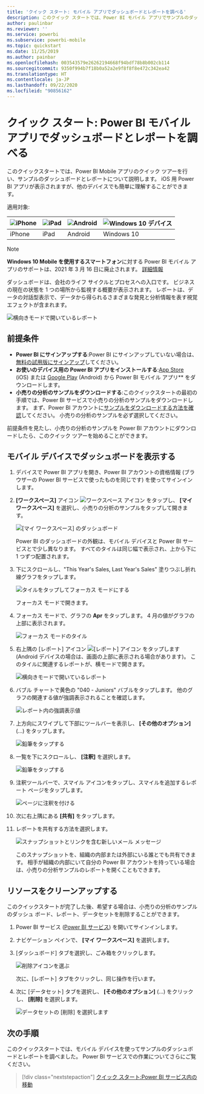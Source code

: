 ```yaml
---
title: 'クイック スタート: モバイル アプリでダッシュボードとレポートを調べる'
description: このクイック スタートでは、Power BI モバイル アプリでサンプルのダッシュボードとレポートを調べます。
author: paulinbar
ms.reviewer: ''
ms.service: powerbi
ms.subservice: powerbi-mobile
ms.topic: quickstart
ms.date: 11/25/2019
ms.author: painbar
ms.openlocfilehash: 003543579e26262194668f94bdf78b8b002cb114
ms.sourcegitcommit: 9350f994b7f18b0a52a2e9f8f8f8e472c342ea42
ms.translationtype: HT
ms.contentlocale: ja-JP
ms.lasthandoff: 09/22/2020
ms.locfileid: "90856162"
---
```

# <a name="quickstart-explore-dashboards-and-reports-in-the-power-bi-mobile-apps"></a>クイック スタート: Power BI モバイル アプリでダッシュボードとレポートを調べる
このクイックスタートでは、Power BI Mobile アプリのクイック ツアーを行い、サンプルのダッシュボードとレポートについて説明します。 iOS 用 Power BI アプリが表示されますが、他のデバイスでも簡単に理解することができます。

適用対象:

| ![iPhone](./media/mobile-apps-quickstart-view-dashboard-report/iphone-logo-30-px.png) | ![iPad](./media/mobile-apps-quickstart-view-dashboard-report/ipad-logo-30-px.png) | ![Android](./media/mobile-apps-quickstart-view-dashboard-report/android-logo-30-px.png) | ![Windows 10 デバイス](./media/mobile-apps-quickstart-view-dashboard-report/win-10-logo-30-px.png) |
|:--- |:--- |:--- |:--- |
| iPhone | iPad | Android | Windows 10 |

>[!NOTE]
>**Windows 10 Mobile を使用するスマートフォン**に対する Power BI モバイル アプリのサポートは、2021 年 3 月 16 日に廃止されます。 [詳細情報](/legal/powerbi/powerbi-mobile/power-bi-mobile-app-end-of-support-for-windows-phones)

ダッシュボードは、会社のライフ サイクルとプロセスへの入口です。 ビジネスの現在の状態を 1 つの場所から監視する概要が表示されます。 レポートは、データの対話型表示で、データから得られるさまざまな発見と分析情報を表す視覚エフェクトが含まれます。 

![横向きモードで開いているレポート](././media/mobile-apps-quickstart-view-dashboard-report/power-bi-android-quickstart-report.png)

## <a name="prerequisites"></a>前提条件

* **Power BI にサインアップする**:Power BI にサインアップしていない場合は、[無料の試用版にサインアップ](https://app.powerbi.com/signupredirect?pbi_source=web)してください。
* **お使いのデバイス用の Power BI アプリをインストールする**:[App Store](https://apps.apple.com/app/microsoft-power-bi/id929738808) (iOS) または [Google Play](https://play.google.com/store/apps/details?id=com.microsoft.powerbim&amp;amp;clcid=0x409) (Android) から Power BI モバイル アプリ** をダウンロードします。
* **小売りの分析のサンプルをダウンロードする**:このクイックスタートの最初の手順では、Power BI サービスで小売りの分析のサンプルをダウンロードします。 まず、Power BI アカウントに[サンプルをダウンロードする方法を確認](./mobile-apps-download-samples.md)してください。 小売りの分析のサンプルを必ず選択してください。

前提条件を見たし、小売りの分析のサンプルを Power BI アカウントにダウンロードしたら、このクイック ツアーを始めることができます。

## <a name="view-a-dashboard-on-your-mobile-device"></a>モバイル デバイスでダッシュボードを表示する
1. デバイスで Power BI アプリを開き、Power BI アカウントの資格情報 (ブラウザーの Power BI サービスで使ったものを同じです) を使ってサインインします。
 
1. **[ワークスペース]** アイコン ![ワークスペース アイコン](./media/mobile-apps-quickstart-view-dashboard-report/power-bi-iphone-workspaces-button.png) をタップし、 **[マイ ワークスペース]** を選択し、小売りの分析のサンプルをタップして開きます。

    ![[マイ ワークスペース] のダッシュボード](./media/mobile-apps-quickstart-view-dashboard-report/power-bi-android-quickstart-dashboard.png)
   
    Power BI のダッシュボードの外観は、モバイル デバイスと Power BI サービスとで少し異なります。 すべてのタイルは同じ幅で表示され、上から下に 1 つずつ配置されます。

6. 下にスクロールし、"This Year's Sales, Last Year's Sales" 塗りつぶし折れ線グラフをタップします。

    ![タイルをタップしてフォーカス モードにする](./media/mobile-apps-quickstart-view-dashboard-report/power-bi-android-quickstart-tap-tile-fave.png)

    フォーカス モードで開きます。

7. フォーカス モードで、グラフの **Apr** をタップします。 4 月の値がグラフの上部に表示されます。

    ![フォーカス モードのタイル](./media/mobile-apps-quickstart-view-dashboard-report/power-bi-android-quickstart-tile-focus.png)

8. 右上隅の [レポート] アイコン ![[レポート] アイコン](./media/mobile-apps-quickstart-view-dashboard-report/power-bi-android-quickstart-report-icon.png) をタップします (Android デバイスの場合は、画面の上部に表示される場合があります)。 このタイルに関連するレポートが、横モードで開きます。

    ![横向きモードで開いているレポート](././media/mobile-apps-quickstart-view-dashboard-report/power-bi-android-quickstart-report.png)

9. バブル チャートで黄色の "040 - Juniors" バブルをタップします。 他のグラフの関連する値が強調表示されることを確認します。 

    ![レポート内の強調表示値](./media/mobile-apps-quickstart-view-dashboard-report/power-bi-android-quickstart-cross-highlight.png)

10. 上方向にスワイプして下部にツールバーを表示し、 **[その他のオプション]** (...) をタップします。

    ![鉛筆をタップする](./media/mobile-apps-quickstart-view-dashboard-report/power-bi-android-quickstart-tap-pencil.png)


11. 一覧を下にスクロールし、 **[注釈]** を選択します。

    ![鉛筆をタップする](./media/mobile-apps-quickstart-view-dashboard-report/power-bi-android-quickstart-tap-pencil2.png)

12. 注釈ツールバーで、スマイル アイコンをタップし、スマイルを追加するレポート ページをタップします。
 
    ![ページに注釈を付ける](./media/mobile-apps-quickstart-view-dashboard-report/power-bi-android-quickstart-annotate.png)

13. 次に右上隅にある **[共有]** をタップします。

14. レポートを共有する方法を選択します。  

    ![スナップショットとリンクを含む新しいメール メッセージ](./media/mobile-apps-quickstart-view-dashboard-report/power-bi-android-quickstart-send-snapshot.png)

    このスナップショットを、組織の内部または外部にいる誰とでも共有できます。 相手が組織の内部にいて自分の Power BI アカウントを持っている場合は、小売りの分析サンプルのレポートを開くこともできます。

## <a name="clean-up-resources"></a>リソースをクリーンアップする

このクイックスタートが完了した後、希望する場合は、小売りの分析のサンプルのダッシュ ボード、レポート、データセットを削除することができます。

1. Power BI サービス ([Power BI サービス](https://app.powerbi.com)) を開いてサインインします。

2. ナビゲーション ペインで、 **[マイ ワークスペース]** を選択します。

3. [ダッシュボード] タブを選択し、ごみ箱をクリックします。

    ![削除アイコンを選ぶ](./media/mobile-apps-quickstart-view-dashboard-report/power-bi-android-quickstart-delete-retail.png)

    次に、[レポート] タブをクリックし、同じ操作を行います。

4. 次に [データセット] タブを選択し、 **[その他のオプション]** (...) をクリックし、 **[削除]** を選択します。 


    ![データセットの [削除] を選択します](./media/mobile-apps-quickstart-view-dashboard-report/power-bi-android-quickstart-delete-retail-datasets.png)

## <a name="next-steps"></a>次の手順

このクイックスタートでは、モバイル デバイスを使ってサンプルのダッシュボードとレポートを調べました。 Power BI サービスでの作業についてさらにご覧ください。 

> [!div class="nextstepaction"]
> [クイック スタート:Power BI サービス内の移動](../end-user-experience.md)